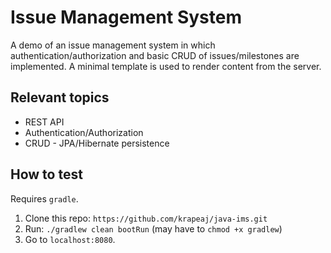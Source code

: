 # Issue Management System
A demo of an issue management system in which authentication/authorization and basic CRUD of issues/milestones are implemented. A minimal template is used to render content from the server.

## Relevant topics
* REST API
* Authentication/Authorization
* CRUD - JPA/Hibernate persistence

## How to test

Requires `gradle`.

1. Clone this repo: `https://github.com/krapeaj/java-ims.git`
2. Run: `./gradlew clean bootRun` (may have to `chmod +x gradlew`)
3. Go to `localhost:8080`.
